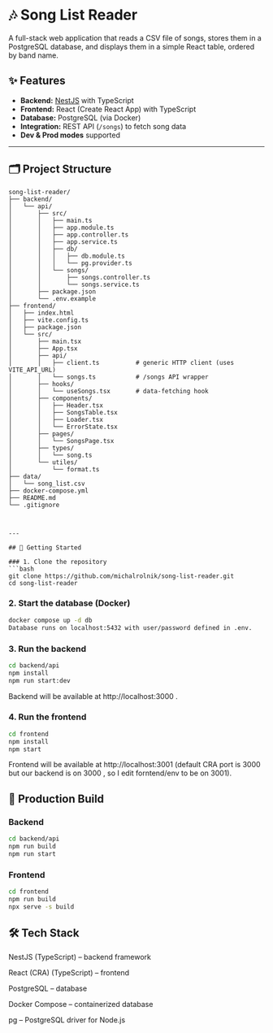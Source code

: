 # 🎶 Song List Reader

A full-stack web application that reads a CSV file of songs, stores them in a PostgreSQL database, and displays them in a simple React table, ordered by band name.

## ✨ Features
- **Backend:** [NestJS](https://nestjs.com/) with TypeScript  
- **Frontend:** React (Create React App) with TypeScript  
- **Database:** PostgreSQL (via Docker)  
- **Integration:** REST API (`/songs`) to fetch song data  
- **Dev & Prod modes** supported  

---

## 🗂 Project Structure

```text
song-list-reader/
├── backend/
│   └── api/
│       ├── src/
│       │   ├── main.ts
│       │   ├── app.module.ts
│       │   ├── app.controller.ts
│       │   ├── app.service.ts
│       │   ├── db/
│       │   │   ├── db.module.ts
│       │   │   └── pg.provider.ts
│       │   └── songs/
│       │       ├── songs.controller.ts
│       │       └── songs.service.ts
│       ├── package.json
│       └── .env.example
├── frontend/
│   ├── index.html
│   ├── vite.config.ts
│   ├── package.json
│   └── src/
│       ├── main.tsx
│       ├── App.tsx
│       ├── api/
│       │   ├── client.ts          # generic HTTP client (uses VITE_API_URL)
│       │   └── songs.ts           # /songs API wrapper
│       ├── hooks/
│       │   └── useSongs.tsx       # data-fetching hook
│       ├── components/
│       │   ├── Header.tsx
│       │   ├── SongsTable.tsx
│       │   ├── Loader.tsx
│       │   └── ErrorState.tsx
│       ├── pages/
│       │   └── SongsPage.tsx
│       ├── types/
│       │   └── song.ts
│       └── utiles/
│           └── format.ts
├── data/
│   └── song_list.csv
├── docker-compose.yml
├── README.md
└── .gitignore



---

## 🚀 Getting Started

### 1. Clone the repository
```bash
git clone https://github.com/michalrolnik/song-list-reader.git
cd song-list-reader
```

### 2. Start the database (Docker)
```bash
docker compose up -d db
Database runs on localhost:5432 with user/password defined in .env.
```



### 3. Run the backend
```bash
cd backend/api
npm install
npm run start:dev
```

Backend will be available at http://localhost:3000
.

### 4. Run the frontend
```bash
cd frontend
npm install
npm start
```

Frontend will be available at http://localhost:3001
 (default CRA port is 3000 but our backend is on 3000 , so I edit forntend/env to be on 3001).

## 🔧 Production Build
### Backend
```bash
cd backend/api
npm run build
npm run start
```

### Frontend
```bash
cd frontend
npm run build
npx serve -s build
```

 ## 🛠 Tech Stack

NestJS (TypeScript) – backend framework

React (CRA) (TypeScript) – frontend

PostgreSQL – database

Docker Compose – containerized database

pg – PostgreSQL driver for Node.js



